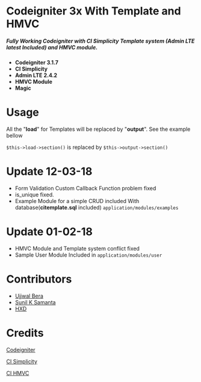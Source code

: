 # Codeigniter 3x With Template and HMVC

##### Fully Working Codeigniter with CI Simplicity Template system (Admin LTE latest Included) and HMVC module. 

  - **Codeigniter 3.1.7**
  - **CI Simplicity**
  - **Admin LTE 2.4.2**
  - **HMVC Module**
  - **Magic**

# Usage

 All the "**load**" for Templates will be replaced by "**output**". See the example bellow
 
 `$this->load->section()` is replaced by `$this->output->section()`
# Update 12-03-18

  - Form Validation Custom Callback Function problem fixed
  - is_unique fixed.
  - Example Module for a simple CRUD included  With database(**citemplate.sql** included) 
  `application/modules/examples` 
  
  

# Update 01-02-18

  - HMVC Module and Template system conflict fixed
  - Sample User Module Included in `application/modules/user`
  
  
# Contributors
  - [Ujjwal Bera](https://github.com/ujjwalbera)
  - [Sunil K Samanta](https://github.com/sunilthedj)
  - [HXD](https://github.com/xuandung38)


# Credits

[Codeigniter](http://codeigniter.com)

[CI Simplicity](https://www.grocerycrud.com/codeigniter-simplicity)

[CI HMVC](http://www.roytuts.com/setup-hmvc-with-codeigniter-3/)


